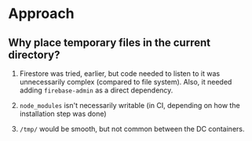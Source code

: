 # Approach

## Why place temporary files in the current directory?

1. Firestore was tried, earlier, but code needed to listen to it was unnecessarily complex (compared to file system). Also, it needed adding `firebase-admin` as a direct dependency.

2. `node_modules` isn't necessarily writable (in CI, depending on how the installation step was done)

3. `/tmp/` would be smooth, but not common between the DC containers.

